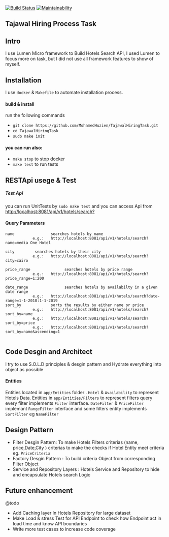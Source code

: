 [![Build Status](https://travis-ci.org/MohamedHuzien/TajawalHiringTask.svg?branch=master)](https://travis-ci.org/MohamedHuzien/TajawalHiringTask) [![Maintainability](https://api.codeclimate.com/v1/badges/e102659765082af5213e/maintainability)](https://codeclimate.com/github/MohamedHuzien/TajawalHiringTask/maintainability) 


Tajawal Hiring Process Task
----------

## Intro

I use Lumen Micro framework to Build Hotels Search API, I used Lumen to focus more on task,
 but I did not use all framework features to show of myself.
 
## Installation

I use `docker` & `Makefile` to automate installation process.
#### build & install
run the following commands
- `git clone https://github.com/MohamedHuzien/TajawalHiringTask.git` 
- `cd TajawalHiringTask` 
- `sudo make init`

#### you can run also:
- `make stop` to stop docker
- `make test` to run tests 

## RESTApi usege & Test
##### Test Api
you can run UnitTests by `sudo make test`
and 
you can access Api from [http://localhost:8081/api/v1/hotels/search?](http://localhost:8081/api/v1/hotels/search?)

#### Query Parameters
```
name                searches hotels by name
            e.g.:   http://localhost:8081/api/v1/hotels/search?name=media One Hotel
        
city         searches hotels by their city
            e.g.:   http://localhost:8081/api/v1/hotels/search?city=cairo
            
price_range               searches hotels by price range
            e.g.:   http://localhost:8081/api/v1/hotels/search?price_range=1:200
            
date_range                searches hotels by availabilty in a given date range
            e.g.:   http://localhost:8081/api/v1/hotels/search?date-range=1-1-2018:1-1-2019
sort_by             sorts the results by either name or price
            e.g.:   http://localhost:8081/api/v1/hotels/search?sort_by=name
            e.g.:   http://localhost:8081/api/v1/hotels/search?sort_by=price
            e.g.:   http://localhost:8081/api/v1/hotels/search?sort_by=name&ascending=1
      
```

## Code Desgin and Architect
I try to use S.O.L.D principles & desgin pattern and Hydrate everything into object as possible
#### Entities
Entities located in `app/Entities` folder .
`Hotel` & `Availability` to represent Hotels Data.
Entities in `app/Entities/Filters` to represent filters query every filter implements  `Filter` interface. `DateFilter` & `PriceFilter` implemant `RangeFilter` interface and some filters entity implements `SortFilter` eg `NameFilter`
## Design Pattern
- Filter Desgin Pattern: To make Hotels Filters criterias (name, price,Date,City ) criterias to make the checks if Hotel Entity meet criteria eg. `PriceCriteria`
- Factory Desgin Pattern : To build criteria Object from corresponding Filter Object
- Service and Repository Layers : Hotels Service and Repository to hide and encapsulate Hotels search Logic 

## Future enhancement
@todo
- Add Caching layer In Hotels Repository for large dataset
- Make Load & stress Test for API Endpoint to check how Endpoint act in load time and know API boundaries
- Write more test cases to increase code coverage


